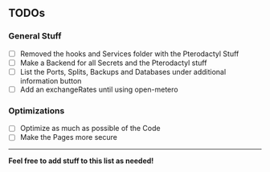 ## TODOs

### General Stuff

- [ ] Removed the hooks and Services folder with the Pterodactyl Stuff
- [ ] Make a Backend for all Secrets and the Pterodactyl stuff
- [ ] List the Ports, Splits, Backups and Databases under additional information button
- [ ] Add an exchangeRates until using open-metero

### Optimizations

- [ ] Optimize as much as possible of the Code
- [ ] Make the Pages more secure

---

**Feel free to add stuff to this list as needed!**
